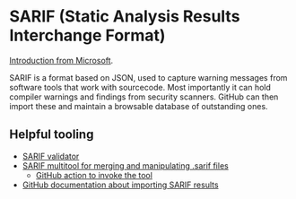 <!-- Licensed to the Apache Software Foundation (ASF) under one -->
<!-- or more contributor license agreements.  See the NOTICE file -->
<!-- distributed with this work for additional information -->
<!-- regarding copyright ownership.  The ASF licenses this file -->
<!-- to you under the Apache License, Version 2.0 (the -->
<!-- "License"); you may not use this file except in compliance -->
<!-- with the License.  You may obtain a copy of the License at -->

<!--   http://www.apache.org/licenses/LICENSE-2.0 -->

<!-- Unless required by applicable law or agreed to in writing, -->
<!-- software distributed under the License is distributed on an -->
<!-- "AS IS" BASIS, WITHOUT WARRANTIES OR CONDITIONS OF ANY -->
<!-- KIND, either express or implied.  See the License for the -->
<!-- specific language governing permissions and limitations -->
<!-- under the License. -->

# SARIF (Static Analysis Results Interchange Format)

[Introduction from Microsoft](https://github.com/microsoft/sarif-tutorials).

SARIF is a format based on JSON, used to capture warning messages from software tools that work with sourcecode.
Most importantly it can hold compiler warnings and findings from security scanners.
GitHub can then import these and maintain a browsable database of outstanding ones.

## Helpful tooling

- [SARIF validator](https://sarifweb.azurewebsites.net/Validation)
- [SARIF multitool for merging and manipulating .sarif files](https://github.com/microsoft/sarif-sdk/blob/main/docs/multitool-usage.md)
  - [GitHub action to invoke the tool](https://github.com/marketplace/actions/sarif-multitool)
- [GitHub documentation about importing SARIF results](https://docs.github.com/en/code-security/code-scanning/integrating-with-code-scanning/uploading-a-sarif-file-to-github)
